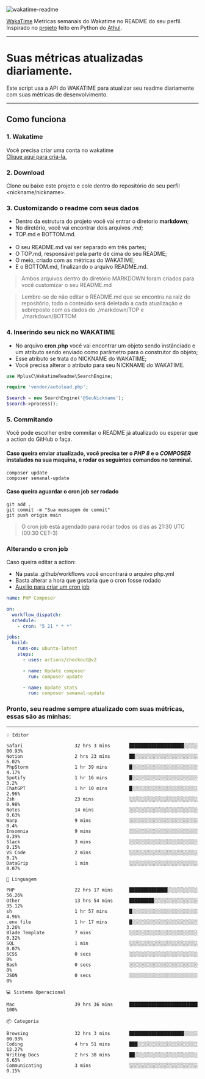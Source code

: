 ![wakatime-readme](https://socialify.git.ci/bymatheus/wakatime-readme/image?description=1&descriptionEditable=M%C3%A9tricas%20semanais%20do%20Wakatime%20no%20seu%20README%20de%20perfil.&font=KoHo&forks=1&language=1&owner=1&pattern=Signal&stargazers=1&theme=Dark)

[WakaTime](https://wakatime.com) Metricas semanais do Wakatime no README do seu perfil. <br>
Inspirado no [projeto](https://github.com/athul/waka-readme) feito em Python do [Athul](https://github.com/athul).
___

# Suas métricas atualizadas diariamente.
Este script usa a API do WAKATIME para atualizar seu readme diariamente com suas métricas de desenvolvimento.

___

## Como funciona

### 1. Wakatime
Você precisa criar uma conta no wakatime <br>
[Clique aqui para cria-la.](https://wakatime.com) 

### 2. Download
Clone ou baixe este projeto e cole dentro do repositório do seu perfil <nickname/nickname>.

### 3. Customizando o readme com seus dados
- Dentro da estrutura do projeto você vai entrar o diretorio **markdown**;  
- No diretório, você vai encontrar dois arquivos *.md*;
- TOP.md e BOTTOM.md.
<br><br>
- O seu README.md vai ser separado em três partes; 
- O TOP.md, responsável pela parte de cima do seu README;
- O meio, criado com as métricas do WAKATIME;
- E o BOTTOM.md, finalizando o arquivo README.md.<br>

> Ambos arquivos dentro do diretório MARKDOWN foram criados para você customizar o seu README.md

> Lembre-se de não editar o README.md que se encontra na raiz do repositório, todo o conteúdo será deletado a cada atualização e sobreposto com os dados do ./markdown/TOP e ./markdown/BOTTOM

### 4. Inserindo seu nick no WAKATIME
- No arquivo **cron.php** você vai encontrar um objeto sendo instânciado e um atributo sendo enviado como parâmetro para o construtor do objeto;
- Esse atributo se trata do NICKNAME do WAKATIME;
- Você precisa alterar o atributo para seu NICKNAME do WAKATIME.

```php
use MplusC\WakatimeReadme\SearchEngine;

require 'vendor/autoload.php';

$search = new SearchEngine('@SeuNickname');
$search->process();
```

### 5. Commitando
Você pode escolher entre commitar o README já atualizado ou esperar que a action do GitHub o faça. <br>

#### Caso queira enviar atualizado, você precisa ter o *PHP 8* e o *COMPOSER* instalados na sua maquina, e rodar os seguintes comandos no terminal.
```composer
composer update
composer semanal-update 
```

#### Caso queira aguardar o cron job ser rodado 
```git 
git add .
git commit -m "Sua mensagem de commit"
git push origin main
```

>O cron job está agendado para rodar todos os dias as 21:30 UTC (00:30 CET-3) 

### Alterando o cron job
Caso queira editar a action:

- Na pasta .github/workflows você encontrará o arquivo php.yml
- Basta alterar a hora que gostaria que o cron fosse rodado
- [Auxilio para criar um cron job](https://crontab.guru)

```yml
name: PHP Composer

on:
  workflow_dispatch:
  schedule:
    - cron: "5 21 * * *"

jobs:
  build:
    runs-on: ubuntu-latest
    steps:
      - uses: actions/checkout@v2

      - name: Update composer
        run: composer update

      - name: Update stats
        run: composer semanal-update
```

### Pronto, seu readme sempre atualizado com suas métricas, essas são as minhas:

___
```text
💡 Editor

Safari                   32 hrs 3 mins       ████████████████████░░░░░     80.93%
Notion                   2 hrs 23 mins       ██░░░░░░░░░░░░░░░░░░░░░░░      6.02%
PhpStorm                 1 hr 39 mins        █░░░░░░░░░░░░░░░░░░░░░░░░      4.17%
Spotify                  1 hr 16 mins        █░░░░░░░░░░░░░░░░░░░░░░░░       3.2%
ChatGPT                  1 hr 10 mins        █░░░░░░░░░░░░░░░░░░░░░░░░      2.96%
Zsh                      23 mins             ░░░░░░░░░░░░░░░░░░░░░░░░░      0.98%
Notes                    14 mins             ░░░░░░░░░░░░░░░░░░░░░░░░░      0.63%
Warp                     9 mins              ░░░░░░░░░░░░░░░░░░░░░░░░░       0.4%
Insomnia                 9 mins              ░░░░░░░░░░░░░░░░░░░░░░░░░      0.39%
Slack                    3 mins              ░░░░░░░░░░░░░░░░░░░░░░░░░      0.15%
VS Code                  2 mins              ░░░░░░░░░░░░░░░░░░░░░░░░░       0.1%
DataGrip                 1 min               ░░░░░░░░░░░░░░░░░░░░░░░░░      0.07%
```
```text
💬 Linguagem

PHP                      22 hrs 17 mins      ██████████████░░░░░░░░░░░     56.26%
Other                    13 hrs 54 mins      █████████░░░░░░░░░░░░░░░░     35.12%
sh                       1 hr 57 mins        █░░░░░░░░░░░░░░░░░░░░░░░░      4.96%
.env file                1 hr 17 mins        █░░░░░░░░░░░░░░░░░░░░░░░░      3.26%
Blade Template           7 mins              ░░░░░░░░░░░░░░░░░░░░░░░░░      0.32%
SQL                      1 min               ░░░░░░░░░░░░░░░░░░░░░░░░░      0.07%
SCSS                     0 secs              ░░░░░░░░░░░░░░░░░░░░░░░░░         0%
Bash                     0 secs              ░░░░░░░░░░░░░░░░░░░░░░░░░         0%
JSON                     0 secs              ░░░░░░░░░░░░░░░░░░░░░░░░░         0%
```
```text
💻 Sistema Operacional

Mac                      39 hrs 36 mins      █████████████████████████       100%
```
```text
📦 Categoria

Browsing                 32 hrs 3 mins       ████████████████████░░░░░     80.93%
Coding                   4 hrs 51 mins       ███░░░░░░░░░░░░░░░░░░░░░░     12.27%
Writing Docs             2 hrs 38 mins       ██░░░░░░░░░░░░░░░░░░░░░░░      6.65%
Communicating            3 mins              ░░░░░░░░░░░░░░░░░░░░░░░░░      0.15%
```
